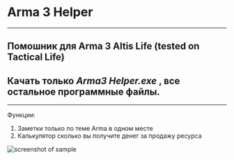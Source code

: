 # Arma 3 Helper
------------------------------------------------
## Помошник для Arma 3 Altis Life (tested on Tactical Life)
## Качать только ***Arma3 Helper.exe*** , все остальное программные файлы.
-----------------------------------------
Функции:
1. Заметки только по теме Arma в одном месте
2. Калькулятор сколько вы получите денег за продажу ресурса


![screenshot of sample](https://cdn.cloudflare.steamstatic.com/steam/apps/107410/capsule_616x353.jpg?t=1608211055)
